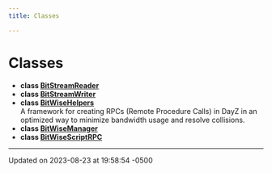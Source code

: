```yaml
---
title: Classes

---
```


# Classes




* **class [BitStreamReader](Classes/class_bit_stream_reader.md)** 
* **class [BitStreamWriter](Classes/class_bit_stream_writer.md)** 
* **class [BitWiseHelpers](Classes/class_bit_wise_helpers.md)** <br>A framework for creating RPCs (Remote Procedure Calls) in DayZ in an optimized way to minimize bandwidth usage and resolve collisions. 
* **class [BitWiseManager](Classes/class_bit_wise_manager.md)** 
* **class [BitWiseScriptRPC](Classes/class_bit_wise_script_r_p_c.md)** 



-------------------------------

Updated on 2023-08-23 at 19:58:54 -0500
